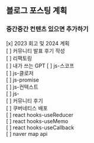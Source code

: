 ## 블로그 포스팅 계획

### 중간중간 컨텐츠 있으면 추가하기

[x] 2023 회고 및 2024 계획   
[ ] 커뮤니티 발표 후기 작성     
[ ] 리팩토링   
[ ] 내가 쓰는 GPT
[ ] js-스코프    
[ ] js-클로저    
[ ] js-promise    
[ ] js-컨텍스트    
[ ] js-    
[ ] 커뮤니티 후기    
[ ] 쿠버네티스 배포    
[ ] react hooks-useReducer    
[ ] react hooks-useMemo    
[ ] react hooks-useCallback     
[ ] naver map api    

